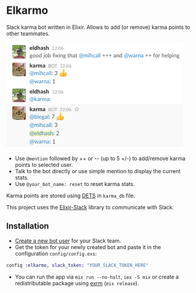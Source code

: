 # Elkarmo

Slack karma bot written in Elixir. Allows to add (or remove) karma points to other teammates.

![screenshot](sshot.png)

* Use `@mention` followed by ++ or -- (up to 5 +/-) to add/remove karma points to selected user.
* Talk to the bot directly or use simple mention to display the current stats.
* Use `@your_bot_name: reset` to reset karma stats.

Karma points are stored using [DETS](http://erlang.org/doc/man/dets.html) in `karma_db` file.

This project uses the [Elixir-Slack](https://github.com/BlakeWilliams/Elixir-Slack) library to communicate with Slack.

## Installation

* [Create a new bot user](https://my.slack.com/services/new/bot) for your Slack team.
* Get the token for your newly created bot and paste it in the configuration `config/config.exs`:
```elixir
config :elkarmo, slack_token: "YOUR_SLACK_TOKEN_HERE"
```
* You can run the app via `mix run --no-halt`, `iex -S mix` or create a redistributable package using [exrm](https://exrm.readme.io) (`mix release`).
